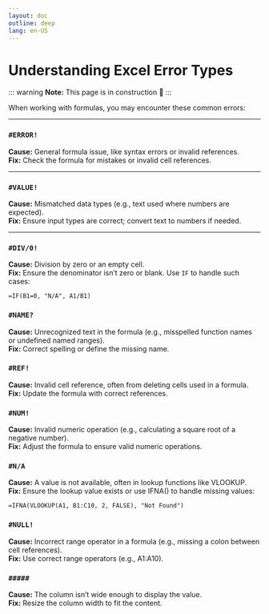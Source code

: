```yaml
---
layout: doc
outline: deep
lang: en-US
---
```


# Understanding Excel Error Types

::: warning
**Note:** This page is in construction 🚧
:::

When working with formulas, you may encounter these common errors:

---

### **`#ERROR!`**

**Cause:** General formula issue, like syntax errors or invalid references.  
**Fix:** Check the formula for mistakes or invalid cell references.

---

### **`#VALUE!`**

**Cause:** Mismatched data types (e.g., text used where numbers are expected).  
**Fix:** Ensure input types are correct; convert text to numbers if needed.

---

### **`#DIV/0!`**

**Cause:** Division by zero or an empty cell.  
**Fix:** Ensure the denominator isn’t zero or blank. Use `IF` to handle such cases:

```
=IF(B1=0, "N/A", A1/B1)
```

### **`#NAME?`**

**Cause:** Unrecognized text in the formula (e.g., misspelled function names or undefined named ranges).  
**Fix:** Correct spelling or define the missing name.

### **`#REF!`**

**Cause:** Invalid cell reference, often from deleting cells used in a formula.  
**Fix:** Update the formula with correct references.

### **`#NUM!`**

**Cause:** Invalid numeric operation (e.g., calculating a square root of a negative number).  
**Fix:** Adjust the formula to ensure valid numeric operations.

### **`#N/A`**

**Cause:** A value is not available, often in lookup functions like VLOOKUP.  
**Fix:** Ensure the lookup value exists or use IFNA() to handle missing values:

```
=IFNA(VLOOKUP(A1, B1:C10, 2, FALSE), "Not Found")
```

### **`#NULL!`**

**Cause:** Incorrect range operator in a formula (e.g., missing a colon between cell references).  
**Fix:** Use correct range operators (e.g., A1:A10).

### **`#####`**

**Cause:** The column isn’t wide enough to display the value.  
**Fix:** Resize the column width to fit the content.
